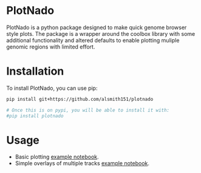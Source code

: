 # PlotNado

PlotNado is a python package designed to make quick genome browser style plots. The package is a wrapper around the coolbox library with some additional functionality and altered defaults to enable plotting muliple genomic regions with limited effort.

# Installation

To install PlotNado, you can use pip:

```bash
pip install git+https://github.com/alsmith151/plotnado

# Once this is on pypi, you will be able to install it with:
#pip install plotnado

```

# Usage

* Basic plotting [example notebook](basic_example.ipynb).
* Simple overlays of multiple tracks [example notebook](simple_overlays.ipynb).


